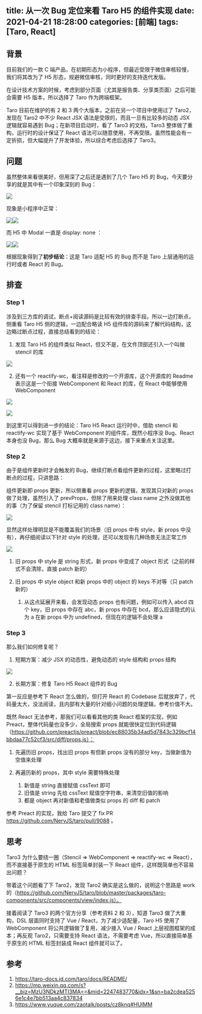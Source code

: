 title: 从一次 Bug 定位来看 Taro H5 的组件实现
date: 2021-04-21 18:28:00
categories: [前端]
tags: [Taro, React]
---

## 背景

目前我们的一款 C 端产品，在初期形态为小程序，但最近受限于微信审核较慢，我们将其改为了 H5 形态，规避微信审核，同时更好的支持迭代发版。

在设计技术方案的时候，考虑到部分页面（尤其是报告类、分享类页面）之后可能会需要 H5 版本，所以选择了 Taro 作为跨端框架。

Taro 目前在维护的有 2 和 3 两个大版本，之前在另一个项目中使用过了 Taro2，发现在 Taro2 中不少 React JSX 语法是受限的，而且一旦有比较多的动态 JSX 逻辑就容易遇到 Bug；在新项目启动时，看了 Taro3 的文档，Taro3 整体做了重构，运行时的设计保证了 React 语法可以随意使用，不再受限。虽然性能会有一定折损，但大幅提升了开发体验，所以综合考虑后选择了 Taro3。

## 问题

虽然整体来看很美好，但用深了之后还是遇到了几个 Taro H5 的 Bug，今天要分享的就是其中有一个印象深刻的 Bug：

![](https://lf3-static.bytednsdoc.com/obj/eden-cn/dhyhkeh7vhobd/blog/1619000715767_6c25883657c46afaacf425bc44ea41ff.png)

现象是小程序中正常：

![](https://lf3-static.bytednsdoc.com/obj/eden-cn/dhyhkeh7vhobd/blog/1619000715727_a16ea94b877a5468b90fb47caa7ac721.png)![](https://lf3-static.bytednsdoc.com/obj/eden-cn/dhyhkeh7vhobd/blog/1619000715848_12880f0525695a5cfca00314b0e0937d.png)

而 H5 中 Modal 一直是 display: none ：

![](https://lf3-static.bytednsdoc.com/obj/eden-cn/dhyhkeh7vhobd/blog/1619000715763_22ce8515da1ed531a7b81c1ecff52659.png)![](https://lf3-static.bytednsdoc.com/obj/eden-cn/dhyhkeh7vhobd/blog/1619000715732_180c2b41b1e1a3dc9239066babcecd64.png)

根据现象得到了**初步结论**：这是 Taro 适配 H5 的 Bug 而不是 Taro 上层通用的运行时或者 React 的 Bug。

## 排查

### Step 1

涉及到三方库的调试，断点+阅读源码是比较有效的排查手段。所以一边打断点，侧重看 Taro H5 侧的逻辑，一边配合略读 H5 组件库的源码来了解代码结构，这边略过断点过程，直接总结看到的结论：

1.  发现 Taro H5 的组件类似 React，但又不是，在文件顶部还引入一个叫做 stencil 的库

![](https://lf3-static.bytednsdoc.com/obj/eden-cn/dhyhkeh7vhobd/blog/1619000716048_c244a6455f5ef5a87bc33a51ce88b3c3.png)

2.  还有一个 reactify-wc，看注释是修改的一个开源库，这个开源库的 Readme 表示这是一个衔接 WebComponent 和 React 的库，在 React 中能够使用 WebComponent

![](https://lf3-static.bytednsdoc.com/obj/eden-cn/dhyhkeh7vhobd/blog/1619000715857_7505573a44167d8eb4fe18fe38f1b537.png)

![](https://lf3-static.bytednsdoc.com/obj/eden-cn/dhyhkeh7vhobd/blog/1619000715778_28c1a69c69005ff7b1a57ce134d06a3f.png)

到这里可以得到进一步的结论：Taro H5 React 运行时中，借助 stencil 和 reactify-wc 实现了基于 WebComponent 的组件库，既然小程序没 Bug、React 本身也没 Bug，那么 Bug 大概率就是来源于这边，接下来重点关注这里。

### Step 2

由于是组件更新时才会触发的 Bug，继续打断点看组件更新的过程，这里略过打断点的过程，只讲思路：

组件更新即 props 更新，所以侧重看 props 更新的逻辑，发现其只对新的 props 做了处理，虽然引入了 prevProps，但除了用来处理 class name 之外没做其他的事（为了保留 stencil 打标记用的 class name）：

![](https://lf3-static.bytednsdoc.com/obj/eden-cn/dhyhkeh7vhobd/blog/1619000715939_4856a4cbbeea8bd62326bd23b8bde00f.png)

显然这样处理明显是不能覆盖我们的场景（旧 props 中有 style，新 props 中没有），再仔细阅读以下针对 style 的处理，还可以发现有几种场景无法正常工作

![](https://lf3-static.bytednsdoc.com/obj/eden-cn/dhyhkeh7vhobd/blog/1619000715881_c707ef370403bf9172e177ab2ce2eb9a.png)

1.  旧 props 中 style 是 string 形式，新 props 中变成了 object 形式（之前的样式不会清除，直接 patch 新的）

1.  旧 props 中 style object 和新 props 中的 object 的 keys 不对等（只 patch 新的）

    1.  从这点延展开来看，会发现动态 props 也有问题，例如可以传入 abcd 四个 key，旧 props 中存在 abc，新 props 中存在 bcd，那么应该隐式的认为 a 在新 props 中为 undefined，但现在的逻辑不会处理 a

### Step 3

那么我们如何修复呢？

1.  短期方案：减少 JSX 的动态性，避免动态的 style 结构和 props 结构

![](https://lf3-static.bytednsdoc.com/obj/eden-cn/dhyhkeh7vhobd/blog/1619000715975_1bfa30934d12479f9c3317dd35586e97.png)

2.  长期方案：修复 Taro H5 React 组件的 Bug

第一反应是参考下 React 怎么做的，但打开 React 的 Codebase 后就放弃了，代码量太大，没法阅读，且内部有大量的针对细小问题的处理逻辑，参考价值不大。

既然 React 无法参考，那我们可以看看其他的类 React 框架的实现，例如 Preact，整体代码量也没多少，全局搜索 props 就能很快定位到代码逻辑（https://github.com/preactjs/preact/blob/ec88035b34ad5d7843c329bcf14bbdaa77c52cf3/src/diff/props.js）：

1.  先遍历旧 props，找出旧 props 有但新 props 没有的部分 key，当做新值为空值来处理

1.  再遍历新的 props，其中 style 需要特殊处理

    1.  新值是 string 直接赋值 cssText 即可
    1.  旧值是 string 先给 cssText 赋值空字符串，来清空旧值的影响
    1.  都是 object 再对新值和老值做类似 props 的 diff 和 patch

参考 Preact 的实现，我给 Taro 提交了 fix PR https://github.com/NervJS/taro/pull/9088 。

## 思考

Taro3 为什么要绕一圈（Stencil => WebComponent => reactify-wc => React），而不直接基于原生的 HTML 标签简单封装一下 React 组件，这样既简单也不容易出问题？

带着这个问题看了下 Taro2，发现 Taro2 确实是这么做的，说明这个思路是 work 的（https://github.com/NervJS/taro/blob/master/packages/taro-components/src/components/view/index.js）。

接着阅读了 Taro3 的两个官方分享（参考资料 2 和 3），知道 Taro3 做了大重构，DSL 层面同时支持了 Vue / React，为了减少适配量，Taro H5 使用了 WebComponent 将公共逻辑做了复用，减少接入 Vue / React 上层视图框架的成本；再反观 Taro2，只需要支持 React 语法，不需要考虑 Vue，所以直接简单基于原生的 HTML 标签封装成 React 组件就可以了。

## 参考

1.  https://taro-docs.jd.com/taro/docs/README/
1.  https://mp.weixin.qq.com/s?__biz=MzU3NDkzMTI3MA==&mid=2247483770&idx=1&sn=ba2cdea5256e1c4e7bb513aa4c837834
1.  https://www.yuque.com/zaotalk/posts/cz8knq#HUlMM